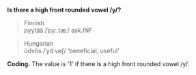 **Is there a high front rounded vowel /y/?**

>Finnish<br/>
>pyytää /ˈpyː.tæː/ ask.INF

>Hungarian<br/>
>üdvös /ˈyd.vøʃ/ ‘beneficial, useful’

**Coding.** The value is '1' if there is a high front rounded vowel /y/.
